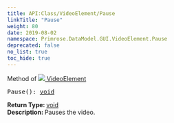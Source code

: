 ```yaml
---
title: API:Class/VideoElement/Pause
linkTitle: "Pause"
weight: 80
date: 2019-08-02
namespace: Primrose.DataModel.GUI.VideoElement.Pause
deprecated: false
no_list: true
toc_hide: true
---
```

Method of <a href="/docs/api-reference/Class/VideoElement"><img src="/icons/silk/frame.png"/>&nbsp;VideoElement</a>
<pre class="method-declaration">
Pause(): <a class="type" href="/docs/api-reference/System/void">void</a></pre>
<b>Return Type: </b>
<a class="type" href="/docs/api-reference/System/void">void</a>
<br/>
<b>Description: </b>
Pauses the video.


